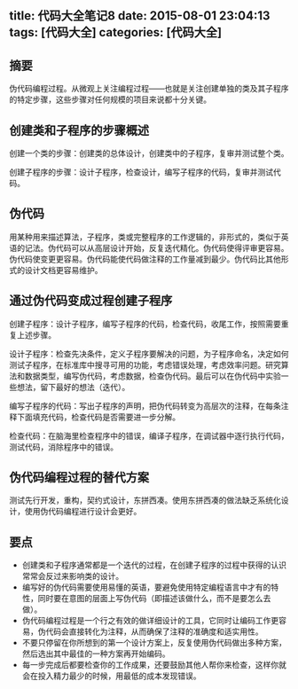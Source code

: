 title: 代码大全笔记8
date: 2015-08-01 23:04:13
tags: [代码大全]
categories: [代码大全]
---

## 摘要
伪代码编程过程。从微观上关注编程过程——也就是关注创建单独的类及其子程序的特定步骤，这些步骤对任何规模的项目来说都十分关键。

<!--more-->

## 创建类和子程序的步骤概述

创建一个类的步骤：创建类的总体设计，创建类中的子程序，复审并测试整个类。

创建子程序的步骤：设计子程序，检查设计，编写子程序的代码，复审并测试代码。

## 伪代码

用某种用来描述算法，子程序，类或完整程序的工作逻辑的，非形式的，类似于英语的记法。伪代码可以从高层设计开始，反复迭代精化。伪代码使得评审更容易。伪代码使变更更容易。伪代码能使代码做注释的工作量减到最少。伪代码比其他形式的设计文档更容易维护。

## 通过伪代码变成过程创建子程序

创建子程序：设计子程序，编写子程序的代码，检查代码，收尾工作，按照需要重复上述步骤。

设计子程序：检查先决条件，定义子程序要解决的问题，为子程序命名，决定如何测试子程序，在标准库中搜寻可用的功能，考虑错误处理，考虑效率问题。研究算法和数据类型，编写伪代码，考虑数据，检查伪代码。最后可以在伪代码中实验一些想法，留下最好的想法（迭代）。

编写子程序的代码：写出子程序的声明，把伪代码转变为高层次的注释，在每条注释下面填充代码，检查代码是否需要进一步分解。

检查代码：在脑海里检查程序中的错误，编译子程序，在调试器中逐行执行代码，测试代码，消除程序中的错误。

## 伪代码编程过程的替代方案

测试先行开发，重构，契约式设计，东拼西凑。使用东拼西凑的做法缺乏系统化设计，使用伪代码编程进行设计会更好。

## 要点

* 创建类和子程序通常都是一个迭代的过程，在创建子程序的过程中获得的认识常常会反过来影响类的设计。
* 编写好的伪代码需要使用易懂的英语，要避免使用特定编程语言中才有的特性，同时要在意图的层面上写伪代码（即描述该做什么，而不是要怎么去做）。
* 伪代码编程过程是一个行之有效的做详细设计的工具，它同时让编码工作更容易，伪代码会直接转化为注释，从而确保了注释的准确度和适实用性。
* 不要只停留在你所想到的第一个设计方案上，反复使用伪代码做出多种方案，然后选出其中最佳的一种方案再开始编码。
* 每一步完成后都要检查你的工作成果，还要鼓励其他人帮你来检查，这样你就会在投入精力最少的时候，用最低的成本发现错误。
